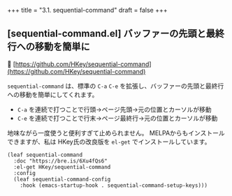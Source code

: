 +++
title = "3.1. sequential-command"
draft = false
+++
## [sequential-command.el] バッファーの先頭と最終行への移動を簡単に
🔗 [https://github.com/HKey/sequential-command](https://github.com/HKey/sequential-command)

`sequential-command` は、標準の `C-a` `C-e` を拡張し、バッファーの先頭と最終行への移動を簡単にしてくれます。

* `C-a` を連続で打つことで行頭→ページ先頭→元の位置とカーソルが移動
* `C-e` を連続で打つことで行末→ページ最終行→元の位置とカーソルが移動

地味ながら一度使うと便利すぎて止められません。
MELPAからもインストールできますが、私は HKey氏の改良版を `el-get` でインストールしています。

```elisp
(leaf sequential-command
  :doc "https://bre.is/6Xu4fQs6"
  :el-get HKey/sequential-command
  :config
  (leaf sequential-command-config
	:hook (emacs-startup-hook . sequential-command-setup-keys)))
```
